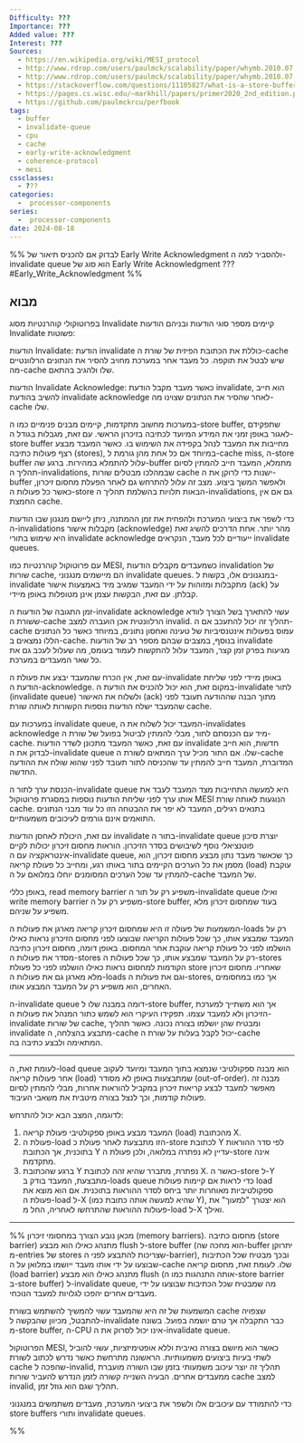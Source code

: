 ```yaml
---
Difficulty: ???
Importance: ???
Added value: ???
Interest: ???
Sources:
  - https://en.wikipedia.org/wiki/MESI_protocol
  - http://www.rdrop.com/users/paulmck/scalability/paper/whymb.2010.07.23a.pdf
  - http://www.rdrop.com/users/paulmck/scalability/paper/whymb.2010.07.23a.pdf
  - https://stackoverflow.com/questions/11105827/what-is-a-store-buffer
  - https://pages.cs.wisc.edu/~markhill/papers/primer2020_2nd_edition.pdf
  - https://github.com/paulmckrcu/perfbook
tags:
  - buffer
  - invalidate-queue
  - cpu
  - cache
  - early-write-acknowledgment
  - coherence-protocol
  - mesi
cssclasses:
  - ???
categories:
  -  processor-components
series:
  -  processor-components
date: 2024-08-18
---
```




%% 
לבדוק אם להכניס תיאור של Early Write Acknowledgment ולהסביר למה ה-invalidate queue הוא סוג של Early Write Acknowledgment 
???
#Early_Write_Acknowledgment
%%
## מבוא

בפרוטוקולי קוהרנטיות מסוג Invalidate קיימים מספר סוגי הודעות ובניהם הודעות Invalidate פשוטות:

הודעות Invalidate:
	הודעת invalidate כוללת את הכתובת הפיזית של שורת ה-cache שיש לבטל את תוקפה. כל מעבד אחר במערכת מחויב להסיר את הנתונים הרלוונטיים מה-cache שלו ולהגיב בהתאם.


הודעות Invalidate Acknowledge:
	כאשר מעבד מקבל הודעת invalidate, הוא חייב להשיב בהודעת invalidate acknowledge לאחר שהסיר את הנתונים שצוינו מה-cache שלו.


במערכות מחשוב מתקדמות, קיימים מבנים פנימיים כמו ה-store buffer, שתפקידם לאגור באופן זמני את המידע המיועד לכתיבה בזיכרון הראשי. עם זאת, מגבלות בגודל ה-store buffer מחייבות את המעבד לנהל בקפידה את השימוש בו. כאשר המעבד מבצע רצף פעולות כתיבה (stores), במיוחד אם כל אחת מהן גורמת ל-cache miss, ה-store buffer עלול להתמלא במהירות. ברגע שה-buffer מתמלא, המעבד חייב להמתין לסיום תהליך ה-invalidations, שבמהלכו מבטלים שורות cache ישנות כדי לרוקן את ה-buffer ולאפשר המשך ביצוע. מצב זה עלול להתרחש גם לאחר הפעלת מחסום זיכרון, כאשר כל פעולות ה-store הבאות תלויות בהשלמת תהליך ה-invalidations, גם אם אין החמצת cache.

כדי לשפר את ביצועי המערכת ולהפחית את זמן ההמתנה, ניתן ליישם מנגנון שבו הודעות ה-invalidations מקבלות אישור (acknowledge) מהר יותר. אחת הדרכים להשיג זאת היא שימוש בתורי invalidate acknowledge ייעודיים לכל מעבד, הנקראים invalidate queues.

עם פרוטוקול קוהרנטיות כמו MESI, כשמעבדים מקבלים הודעות invalidation של שורות cache, הם מיישמים מנגנוני invalidate queues. במנגנונים אלו, בקשות ל-invalidate מתקבלות ומזוהות על ידי המעבד שמגיב מיד באמצעות אישור (ack) על קבלתן. עם זאת, הבקשות עצמן אינן מטופלות באופן מיידי.

זמן התגובה של הודעות ה-invalidate acknowledge עשוי להתארך בשל הצורך לוודא ששורת ה-cache הרלוונטית אכן הועברה למצב invalid. תהליך זה יכול להתעכב אם ה-cache עמוס בפעולות אינטנסיביות של טעינה ואחסון נתונים, במיוחד כאשר כל הנתונים הללו נמצאים ב-cache. בנוסף, במצבים שבהם מספר רב של הודעות invalidate מגיעות בפרק זמן קצר, המעבד עלול להתקשות לעמוד בעומס, מה שעלול לעכב גם את כל שאר המעבדים במערכת.

עם זאת, אין הכרח שהמעבד יבצע את פעולת ה-invalidate באופן מיידי לפני שליחת הודעת ה-acknowledge. במקום זאת, הוא יכול להכניס את הודעת ה-invalidate לתור (invalidate queue) ולשלוח את האישור (ack) מתוך הבנה שההודעה תעובד לפני שהמעבד ישלח הודעות נוספות הקשורות לאותה שורת cache.

במערכות עם invalidate queue, המעבד יכול לשלוח את ה-invalidates acknowledge מיד עם הכנסתם לתור, מבלי להמתין לביטול בפועל של שורת ה-cache. עם זאת, כאשר המעבד מתכונן לשדר הודעות invalidate חדשות, הוא חייב לבדוק את ה-invalidate queue שלו. אם התור מכיל ערך המתאים לשורת ה-cache המדוברת, המעבד חייב להמתין עד שהכניסה לתור תעובד לפני שהוא שולח את ההודעה החדשה.

הכנסת ערך לתור ה-invalidate queue היא למעשה התחייבות מצד המעבד לעבד את אותו ערך לפני שליחת הודעות נוספות במסגרת פרוטוקול MESI הנוגעות לאותה שורת cache. בתנאים רגילים, המעבד לא יפר את ההבטחה הזו כל עוד מבני הנתונים התואמים אינם גורמים לעיכובים משמעותיים.

עם זאת, היכולת לאחסן הודעות invalidate בתור ה-invalidate queue יוצרת סיכון פוטנציאלי נוסף לשיבושים בסדר הזיכרון. הוראות מחסום זיכרון יכולות לקיים אינטראקציה עם ה-invalidate queue, כך שכאשר מעבד נתון מבצע מחסום זיכרון, הוא מסמן את כל הערכים הקיימים בתור באותו רגע, ומחייב כל פעולת קריאה (load) עוקבת להמתין עד שכל הערכים המסומנים יוחלו במלואם על ה-cache של המעבד.

באופן כללי, read memory barrier משפיע רק על תור ה-invalidate queue ואילו write memory barrier משפיע רק על ה-store buffer, בעוד שמחסום זיכרון מלא משפיע על שניהם.

המשמעות של פעולה זו היא שמחסום זיכרון קריאה מארגן את פעולות ה-loads רק על המעבד שמבצע אותו, כך שכל פעולות הקריאה שבוצעו לפני מחסום הזיכרון נראות כאילו הושלמו לפני כל פעולת קריאה עוקבת אחר המחסום. באופן דומה, מחסום זיכרון כתיבה מסדר את פעולות ה-stores רק על המעבד שמבצע אותו, כך שכל פעולות ה-stores הקודמות למחסום נראות כאילו הושלמו לפני כל פעולת store שאחריו. מחסום זיכרון מלא מארגן גם את פעולות ה-loads וגם את פעולות ה-stores, אך כמו במחסומים האחרים, הוא משפיע רק על המעבד המבצע אותו.

ה-invalidate queue דומה במבנה שלו ל-store buffer, אך הוא משתייך למערכת הזיכרון ולא למעבד עצמו. תפקידו העיקרי הוא לשמש כתור המנהל את פעולות ה-invalidate של שורות cache, ומבטיח שהן יושלמו בצורה נכונה. כאשר תהליך invalidate מתבצע בהצלחה, ה-cache יכול לקבל בעלות על שורת ה-cache המתאימה ולבצע כתיבה בה.


---


לעומת זאת, ה-load queue הוא מבנה ספקולטיבי שנמצא בתוך המעבד ומיועד לעקוב אחר פעולות קריאה (load) שמתבצעות באופן לא מסודר (out-of-order). מבנה זה מאפשר למעבד לבצע קריאות זיכרון במקביל להוראות אחרות, מבלי להמתין לסיום פעולות קודמות, וכך לנצל בצורה מיטבית את משאבי העיבוד.


לדוגמה, המצב הבא יכול להתרחש:

1. המעבד מבצע באופן ספקולטיבי פעולת קריאה (load) מהכתובת X.
2. פעולת ה-load הזו מתבצעת לאחר פעולת כ-store לכתובת Y לפי סדר ההוראות בתוכנית, אך הכתובת Y עדיין לא נפתרה במלואה, ולכן פעולת ה-store אינה מתקדמת.
3. ברגע שהכתובת Y נפתרת, מתברר שהיא זהה לכתובת X. כאשר ה-store ל-Y מתבצעת, המעבד בודק ב-loads queue כדי לראות אם קיימות פעולות load ספקולטיביות מאוחרות יותר ביחס לסדר ההוראות בתוכנית. אם הוא מוצא את פעולת ה-load ל-X (שהיא למעשה אותה כתובת כמו Y), הוא יצטרך "למעוך" את פעולות ההוראות שהתרחשו לאחריה, החל מ-load ל-X ואילך.




---


%% מכאן נובע הצורך במחסומי זיכרון (memory barriers). מחסום כתיבה (store barrier) מתנהג כאילו הוא מבצע flush ל-store buffer (הוא מחכה שה-buffer יתרוקן מ-entries של stores שצריכות להתבצע לפני ה-barrier), ובכך מבטיח שכל הכתיבות שבוצעו על ידי אותו מעבד ייושמו במלואן על ה-cache שלו. לעומת זאת, מחסום קריאה (load barrier)  מתנהג כאילו הוא מבצע flush (אותה התנהגות כמו ה-store barrier ב-store buffer) ל-invalidate queue, מה שמבטיח שכל הכתיבות שבוצעו על ידי מעבדים אחרים יהפכו לגלויות למעבד הנוכחי. 

 המשמעות של זה היא שהמעבד עשוי להמשיך להשתמש בשורת cache שצפויה להתבטל, מכיוון שהבקשה ל-invalidate כבר התקבלה אך טרם יושמה בפועל. בשונה מ-store buffer, ה-CPU אינו יכול לסרוק את ה-invalidate queue. 


הפרוטוקול MESI, כאשר הוא מיושם בצורה נאיבית וללא אופטימיזציות, עשוי להוביל לשתי בעיות ביצועים משמעותיות. הראשונה מתרחשת כאשר נדרש לכתוב לשורת cache שהפכה ל-invalid, תהליך זה יוצר עיכוב משמעותי בזמן שבו השורה מועברת ממעבדים אחרים. הבעיה השנייה קשורה לזמן הנדרש להעביר שורות cache למצב invalid, תהליך שגם הוא גוזל זמן.


כדי להתמודד עם עיכובים אלו ולשפר את ביצועי המערכת, מעבדים משתמשים במנגנוני store buffers ותורי invalidate queues.


%%
